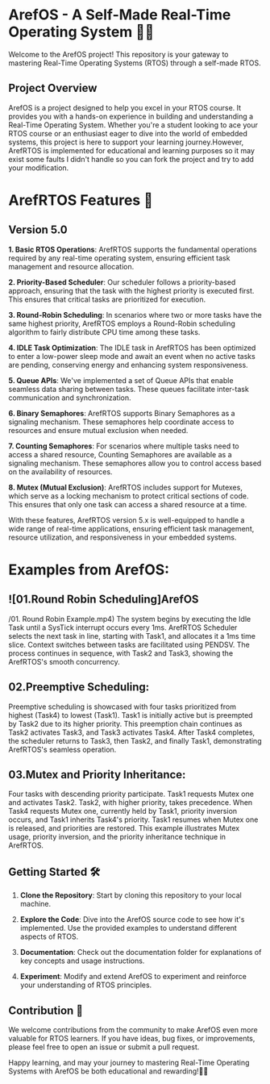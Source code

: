 # ArefOS - A Self-Made Real-Time Operating System 👨‍💻

Welcome to the ArefOS project! This repository is your gateway to mastering Real-Time Operating Systems (RTOS) through a self-made RTOS.

## Project Overview

ArefOS is a project designed to help you excel in your RTOS course. It provides you with a hands-on experience in building and understanding a Real-Time Operating System. Whether you're a student looking to ace your RTOS course or an enthusiast eager to dive into the world of embedded systems, this project is here to support your learning journey.However, ArefRTOS is implemented for educational and learning purposes so it may exist some faults I didn't handle so you can fork the project and try to add your modification.

# ArefRTOS Features 🚀
## Version 5.0

**1. Basic RTOS Operations**: ArefRTOS supports the fundamental operations required by any real-time operating system, ensuring efficient task management and resource allocation.

**2. Priority-Based Scheduler**: Our scheduler follows a priority-based approach, ensuring that the task with the highest priority is executed first. This ensures that critical tasks are prioritized for execution.

**3. Round-Robin Scheduling**: In scenarios where two or more tasks have the same highest priority, ArefRTOS employs a Round-Robin scheduling algorithm to fairly distribute CPU time among these tasks.

**4. IDLE Task Optimization**: The IDLE task in ArefRTOS has been optimized to enter a low-power sleep mode and await an event when no active tasks are pending, conserving energy and enhancing system responsiveness.

**5. Queue APIs**: We've implemented a set of Queue APIs that enable seamless data sharing between tasks. These queues facilitate inter-task communication and synchronization.

**6. Binary Semaphores**: ArefRTOS supports Binary Semaphores as a signaling mechanism. These semaphores help coordinate access to resources and ensure mutual exclusion when needed.

**7. Counting Semaphores**: For scenarios where multiple tasks need to access a shared resource, Counting Semaphores are available as a signaling mechanism. These semaphores allow you to control access based on the availability of resources.

**8. Mutex (Mutual Exclusion)**: ArefRTOS includes support for Mutexes, which serve as a locking mechanism to protect critical sections of code. This ensures that only one task can access a shared resource at a time.

With these features, ArefRTOS version 5.x is well-equipped to handle a wide range of real-time applications, ensuring efficient task management, resource utilization, and responsiveness in your embedded systems.


# Examples from ArefOS:
## ![01.Round Robin Scheduling]ArefOS
/01. Round Robin Example.mp4)
The system begins by executing the Idle Task until a SysTick interrupt occurs every 1ms. ArefRTOS Scheduler selects the next task in line, starting with Task1, and allocates it a 1ms time slice. Context switches between tasks are facilitated using PENDSV. The process continues in sequence, with Task2 and Task3, showing the ArefRTOS's smooth concurrency.


## 02.Preemptive Scheduling:
Preemptive scheduling is showcased with four tasks prioritized from highest (Task4) to lowest (Task1). Task1 is initially active but is preempted by Task2 due to its higher priority. This preemption chain continues as Task2 activates Task3, and Task3 activates Task4. After Task4 completes, the scheduler returns to Task3, then Task2, and finally Task1, demonstrating ArefRTOS's seamless operation.

## 03.Mutex and Priority Inheritance:
Four tasks with descending priority participate. Task1 requests Mutex one and activates Task2. Task2, with higher priority, takes precedence. When Task4 requests Mutex one, currently held by Task1, priority inversion occurs, and Task1 inherits Task4's priority. Task1 resumes when Mutex one is released, and priorities are restored. This example illustrates Mutex usage, priority inversion, and the priority inheritance technique in ArefRTOS.

## Getting Started 🛠️

1. **Clone the Repository**: Start by cloning this repository to your local machine.

2. **Explore the Code**: Dive into the ArefOS source code to see how it's implemented. Use the provided examples to understand different aspects of RTOS.

3. **Documentation**: Check out the documentation folder for explanations of key concepts and usage instructions.

4. **Experiment**: Modify and extend ArefOS to experiment and reinforce your understanding of RTOS principles.

## Contribution 🤝

We welcome contributions from the community to make ArefOS even more valuable for RTOS learners. If you have ideas, bug fixes, or improvements, please feel free to open an issue or submit a pull request.

Happy learning, and may your journey to mastering Real-Time Operating Systems with ArefOS be both educational and rewarding!👩‍🚀
